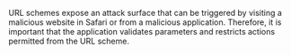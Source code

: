 URL schemes expose an attack surface that can be triggered by visiting a malicious website in Safari or from a malicious
application. Therefore, it is important that the application validates parameters and restricts actions permitted from
the URL scheme.
